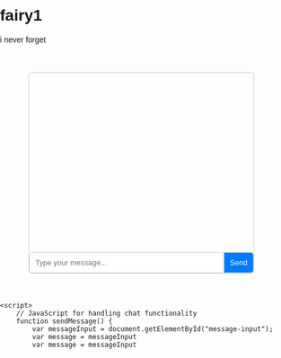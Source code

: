 # fairy1
i never forget
<!DOCTYPE html>
<html lang="en">
<head>
    <meta charset="UTF-8">
    <meta name="viewport" content="width=device-width, initial-scale=1.0">
    <title>Chat Interface</title>
    <style>
        /* CSS styles for the chat interface */
        body {
            font-family: Arial, sans-serif;
            margin: 0;
            padding: 0;
        }
        .chat-container {
            width: 400px;
            margin: 50px auto;
            border: 1px solid #ccc;
            border-radius: 5px;
            overflow: hidden;
        }
        .chat-messages {
            padding: 10px;
            height: 300px;
            overflow-y: scroll;
        }
        .message {
            margin-bottom: 10px;
        }
        .message .user {
            font-weight: bold;
        }
        .message .text {
            margin-left: 10px;
        }
        .chat-input {
            display: flex;
        }
        .chat-input input[type="text"] {
            flex: 1;
            padding: 10px;
            border: 1px solid #ccc;
            border-radius: 5px 0 0 5px;
        }
        .chat-input button {
            padding: 10px;
            border: 1px solid #ccc;
            border-radius: 0 5px 5px 0;
            background-color: #007bff;
            color: #fff;
            cursor: pointer;
        }
    </style>
</head>
<body>
    <div class="chat-container">
        <div class="chat-messages" id="chat-messages">
            <!-- Chat messages will be displayed here -->
        </div>
        <div class="chat-input">
            <input type="text" id="message-input" placeholder="Type your message...">
            <button onclick="sendMessage()">Send</button>
        </div>
    </div>

    <script>
        // JavaScript for handling chat functionality
        function sendMessage() {
            var messageInput = document.getElementById("message-input");
            var message = messageInput
            var message = messageInput
